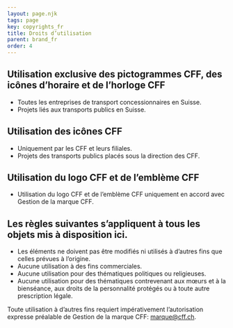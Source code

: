 ```yaml
---
layout: page.njk
tags: page
key: copyrights_fr
title: Droits d’utilisation
parent: brand_fr
order: 4
---
```


## Utilisation exclusive des pictogrammes CFF, des icônes d’horaire et de l’horloge CFF
- Toutes les entreprises de transport concessionnaires en Suisse.
- Projets liés aux transports publics en Suisse.  

## Utilisation des icônes CFF
- Uniquement par les CFF et leurs filiales.
- Projets des transports publics placés sous la direction des CFF.  

## Utilisation du logo CFF et de l’emblème CFF
- Utilisation du logo CFF et de l’emblème CFF uniquement en accord avec Gestion de la marque CFF.  

## Les règles suivantes s’appliquent à tous les objets mis à disposition ici.
- Les éléments ne doivent pas être modifiés ni utilisés à d’autres fins que celles prévues à l’origine.
- Aucune utilisation à des fins commerciales.
- Aucune utilisation pour des thématiques politiques ou religieuses.
- Aucune utilisation pour des thématiques contrevenant aux mœurs et à la bienséance, aux droits de la personnalité protégés ou à toute autre prescription légale.  

Toute utilisation à d’autres fins requiert impérativement l’autorisation expresse préalable de Gestion de la marque CFF: <sbb-link variant="inline" type="button" target="_blank" href="mailto:marque@cff.ch">marque@cff.ch</sbb-link>.